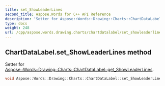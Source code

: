 ```yaml
---
title: set_ShowLeaderLines
second_title: Aspose.Words for C++ API Reference
description: 'Setter for Aspose::Words::Drawing::Charts::ChartDataLabel::get_ShowLeaderLines.'
type: docs
weight: 248
url: /cpp/aspose.words.drawing.charts/chartdatalabel/set_showleaderlines/
---
```

## ChartDataLabel.set_ShowLeaderLines method


Setter for [Aspose::Words::Drawing::Charts::ChartDataLabel::get_ShowLeaderLines](../get_showleaderlines/).

```cpp
void Aspose::Words::Drawing::Charts::ChartDataLabel::set_ShowLeaderLines(bool value)
```

